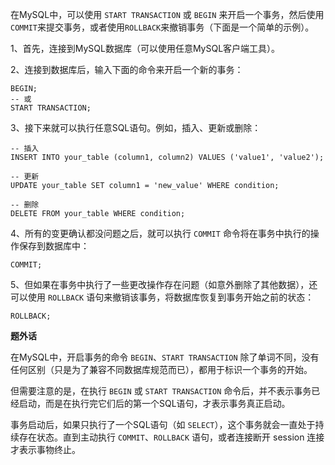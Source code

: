 在MySQL中，可以使用 `START TRANSACTION` 或 `BEGIN` 来开启一个事务，然后使用`COMMIT`来提交事务，或者使用`ROLLBACK`来撤销事务（下面是一个简单的示例）。

1、首先，连接到MySQL数据库（可以使用任意MySQL客户端工具）。

2、连接到数据库后，输入下面的命令来开启一个新的事务：

```mysql
BEGIN;
-- 或
START TRANSACTION;
```

3、接下来就可以执行任意SQL语句。例如，插入、更新或删除：

```mysql
-- 插入
INSERT INTO your_table (column1, column2) VALUES ('value1', 'value2'); 

-- 更新
UPDATE your_table SET column1 = 'new_value' WHERE condition;  

-- 删除
DELETE FROM your_table WHERE condition;
```

4、所有的变更确认都没问题之后，就可以执行 `COMMIT` 命令将在事务中执行的操作保存到数据库中：

```mysql
COMMIT;
```

5、但如果在事务中执行了一些更改操作存在问题（如意外删除了其他数据），还可以使用 `ROLLBACK` 语句来撤销该事务，将数据库恢复到事务开始之前的状态：

```mysql
ROLLBACK;
```

**题外话**

在MySQL中，开启事务的命令 `BEGIN`、`START TRANSACTION` 除了单词不同，没有任何区别（只是为了兼容不同数据库规范而已），都用于标识一个事务的开始。

但需要注意的是，在执行 `BEGIN` 或 `START TRANSACTION` 命令后，并不表示事务已经启动，而是在执行完它们后的第一个SQL语句，才表示事务真正启动。

事务启动后，如果只执行了一个SQL语句（如 `SELECT`），这个事务就会一直处于持续存在状态。直到主动执行 `COMMIT`、`ROLLBACK` 语句，或者连接断开 session 连接才表示事物终止。